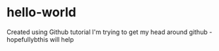 # hello-world
Created using Github tutorial
I'm trying to get my head around github - hopefullybthis will help
